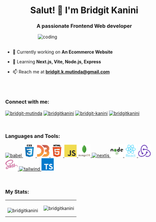 <h1 align="center">Salut! 👋 I'm Bridgit Kanini</h1>
<h3 align="center">A passionate Frontend Web developer</h3>
<img align="right" alt="coding" width="400" src="https://imgs.search.brave.com/CKI21v0kbp52ioPzOINSUh87LRkMTrN2Nv-8PN8E5Ic/rs:fit:860:0:0/g:ce/aHR0cHM6Ly9naWZk/Yi5jb20vaW1hZ2Vz/L2hpZ2gvY29kaW5n/LWdpcmwtYW5pbWF0/aW9uLWZlN3Q0Z2Vq/dXJtdG9mOHYuZ2lm.gif" >

<br>
<br>

- 🔭 Currently working on **An Ecommerce Website**

- 🌱 Learning **Next.js, Vite, Node.js, Express**

- 📫 Reach me at **bridgit.k.mutinda@gmail.com**

<br>
<br>

<h3 align="left">Connect with me:</h3>
<p align="left">
  <a href="https://linkedin.com/in/bridgit-mutinda" target="blank"><img align="center" src="https://raw.githubusercontent.com/rahuldkjain/github-profile-readme-generator/master/src/images/icons/Social/linked-in-alt.svg" alt="bridgit-mutinda" height="30" width="40" /></a>
  <a href="https://twitter.com/bridgitkanini" target="blank"><img align="center" src="https://raw.githubusercontent.com/rahuldkjain/github-profile-readme-generator/master/src/images/icons/Social/twitter.svg" alt="bridgitkanini" height="30" width="40" /></a>
  <a href="https://codepen.io/bridgit-kanini" target="blank"><img align="center" src="https://raw.githubusercontent.com/rahuldkjain/github-profile-readme-generator/master/src/images/icons/Social/codepen.svg" alt="bridgit-kanini" height="30" width="40" /></a>
  <a href="https://www.hackerrank.com/bridgitkanini" target="blank"><img align="center" src="https://raw.githubusercontent.com/rahuldkjain/github-profile-readme-generator/master/src/images/icons/Social/hackerrank.svg" alt="bridgitkanini" height="30" width="40" /></a>
</p>

<br>

<h3 align="left">Languages and Tools:</h3>
<p align="left"> <a href="https://babeljs.io/" target="_blank" rel="noreferrer"> <img src="https://www.vectorlogo.zone/logos/babeljs/babeljs-icon.svg" alt="babel" width="40" height="40"/> </a> <a href="https://www.w3schools.com/css/" target="_blank" rel="noreferrer"> <img src="https://raw.githubusercontent.com/devicons/devicon/master/icons/css3/css3-original-wordmark.svg" alt="css3" width="40" height="40"/> </a> <a href="https://d3js.org/" target="_blank" rel="noreferrer"> <img src="https://raw.githubusercontent.com/devicons/devicon/master/icons/d3js/d3js-original.svg" alt="d3js" width="40" height="40"/> </a> <a href="https://www.w3.org/html/" target="_blank" rel="noreferrer"> <img src="https://raw.githubusercontent.com/devicons/devicon/master/icons/html5/html5-original-wordmark.svg" alt="html5" width="40" height="40"/> </a> <a href="https://developer.mozilla.org/en-US/docs/Web/JavaScript" target="_blank" rel="noreferrer"> <img src="https://raw.githubusercontent.com/devicons/devicon/master/icons/javascript/javascript-original.svg" alt="javascript" width="40" height="40"/> </a> <a href="https://www.mongodb.com/" target="_blank" rel="noreferrer"> <img src="https://raw.githubusercontent.com/devicons/devicon/master/icons/mongodb/mongodb-original-wordmark.svg" alt="mongodb" width="40" height="40"/> </a> <a href="https://nextjs.org/" target="_blank" rel="noreferrer"> <img src="https://cdn.worldvectorlogo.com/logos/nextjs-2.svg" alt="nextjs" width="40" height="40"/> </a> <a href="https://nodejs.org" target="_blank" rel="noreferrer"> <img src="https://raw.githubusercontent.com/devicons/devicon/master/icons/nodejs/nodejs-original-wordmark.svg" alt="nodejs" width="40" height="40"/> </a> <a href="https://reactjs.org/" target="_blank" rel="noreferrer"> <img src="https://raw.githubusercontent.com/devicons/devicon/master/icons/react/react-original-wordmark.svg" alt="react" width="40" height="40"/> </a> <a href="https://redux.js.org" target="_blank" rel="noreferrer"> <img src="https://raw.githubusercontent.com/devicons/devicon/master/icons/redux/redux-original.svg" alt="redux" width="40" height="40"/> </a> <a href="https://sass-lang.com" target="_blank" rel="noreferrer"> <img src="https://raw.githubusercontent.com/devicons/devicon/master/icons/sass/sass-original.svg" alt="sass" width="40" height="40"/> </a> <a href="https://tailwindcss.com/" target="_blank" rel="noreferrer"> <img src="https://www.vectorlogo.zone/logos/tailwindcss/tailwindcss-icon.svg" alt="tailwind" width="40" height="40"/> </a> <a href="https://www.typescriptlang.org/" target="_blank" rel="noreferrer"> <img src="https://raw.githubusercontent.com/devicons/devicon/master/icons/typescript/typescript-original.svg" alt="typescript" width="40" height="40"/> </a> </p>

<br>

<h3 align="left">My Stats:</h3>
<table>
  <tr>
    <td>
      <p><img align="left" src="https://github-readme-stats.vercel.app/api/top-langs?username=bridgitkanini&show_icons=true&locale=en&layout=compact" alt="bridgitkanini" /></p>
    </td>
    <td>
      <p>&nbsp;<img align="center" src="https://github-readme-stats.vercel.app/api?username=bridgitkanini&show_icons=true&locale=en" alt="bridgitkanini" /></p>
    </td>
  </tr>
</table>

<br>
<br>
